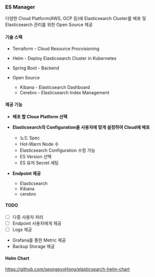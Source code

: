 ### ES Manager

다양한 Cloud Platform(AWS, GCP 등)에 Elasticsearch Cluster를 배포 및 Elasticsearch 관리를 위한 Open Source 제공



#### 기술 스택

- Terraform - Cloud Resource Procvisioning

- Helm - Deploy Elasticsearch Cluster in Kubernetes

- Spring Boot - Backend

- Open Source
  - Kibana - Elasticsearch Dashboard
  - Cerebro - Elasticsearch Index Management



#### 제공 기능

- **배포 할 Cloue Platform 선택**

- **Elasticsearch의 Configuration을 사용자에 맞게 설정하여 Cloud에 배포**
  - 노드 Spec
  - Hot-Warm Node 수
  - Elasticsearch Configuration 수정 가능
  - ES Version 선택
  - ES 유저 Secret 세팅

- **Endpoint 제공**
  - Elasticsearch
  - Kibana
  - cerebro



#### TODO
- [ ] 다중 사용자 처리 
- [ ] Endpoint 사용자에게 제공
- [ ] Logs 제공
- Grafana를 통한 Metric 제공
- Backup Storage 제공

#### Helm Chart
https://github.com/seongpyoHong/elasticsearch-helm-chart